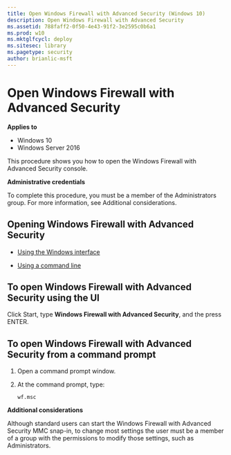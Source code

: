 ```yaml
---
title: Open Windows Firewall with Advanced Security (Windows 10)
description: Open Windows Firewall with Advanced Security
ms.assetid: 788faff2-0f50-4e43-91f2-3e2595c0b6a1
ms.prod: w10
ms.mktglfcycl: deploy
ms.sitesec: library
ms.pagetype: security
author: brianlic-msft
---
```


# Open Windows Firewall with Advanced Security

**Applies to**
-   Windows 10
-   Windows Server 2016

This procedure shows you how to open the Windows Firewall with Advanced Security console.

**Administrative credentials**

To complete this procedure, you must be a member of the Administrators group. For more information, see Additional considerations.

## Opening Windows Firewall with Advanced Security

-   [Using the Windows interface](#to-open-windows-firewall-with-advanced-security-using-the-ui)

-   [Using a command line](#to-open-windows-firewall-with-advanced-security-from-a-command-prompt)

## To open Windows Firewall with Advanced Security using the UI

Click Start, type **Windows Firewall with Advanced Security**, and the press ENTER.

## To open Windows Firewall with Advanced Security from a command prompt

1.  Open a command prompt window.

2.  At the command prompt, type:

    ``` syntax
    wf.msc
    ```

**Additional considerations**

Although standard users can start the Windows Firewall with Advanced Security MMC snap-in, to change most settings the user must be a member of a group with the permissions to modify those settings, such as Administrators.
